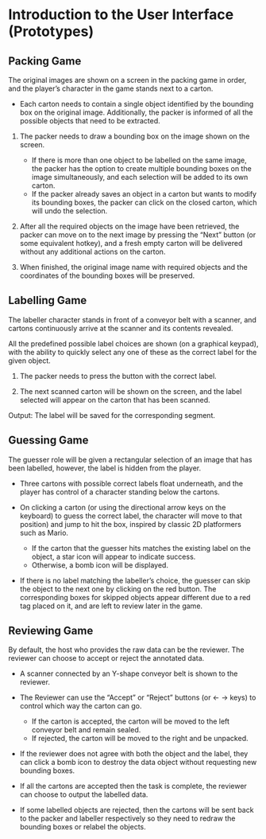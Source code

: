 # Introduction to the User Interface (Prototypes)

## Packing Game

The original images are shown on a screen in the packing game in order, and the player’s character in the game stands next to a carton.

- Each carton needs to contain a single object identified by the bounding box on the original image. Additionally, the packer is informed of all the possible objects that need to be extracted.

1.  The packer needs to draw a bounding box on the image shown on the screen. 
    - If there is more than one object to be labelled on the same image, the packer has the option to create multiple bounding boxes on the image simultaneously, and each selection will be added to its own carton.
    - If the packer already saves an object in a carton but wants to modify its bounding boxes, the packer can click on the closed carton, which will undo the selection.


2. After all the required objects on the image have been retrieved, the packer can move on to the next image by pressing the “Next” button (or some equivalent hotkey), and a
fresh empty carton will be delivered without any additional actions on the carton.

3. When finished, the original image name with required objects and the coordinates of the bounding boxes will be preserved.


## Labelling Game

The labeller character stands in front of a conveyor belt with a scanner, and cartons continuously arrive at the scanner and its contents revealed.

All the predefined possible label choices are shown (on a graphical keypad), with the ability to quickly select any one of these as the correct label for the given object.

1. The packer needs to press the button with the correct label.

2. The next scanned carton will be shown on the screen, and the label selected will appear on the carton that has been scanned.

Output: The label will be saved for the corresponding segment.

## Guessing Game

The guesser role will be given a rectangular selection of an image that has been labelled, however, the label is hidden from the player.

- Three cartons with possible correct labels float underneath, and the player has control of a character standing below the cartons. 

- On clicking a carton (or using the directional arrow keys on the keyboard) to guess the correct label, the character will move to that position) and jump to hit the box, inspired by classic 2D platformers such as Mario. 
    - If the carton that the guesser hits matches the existing label on the object, a star icon will appear to indicate success. 
    - Otherwise, a bomb icon will be displayed.

- If there is no label matching the labeller’s choice, the guesser can skip the object to the next one by clicking on the red button. The corresponding boxes for skipped objects appear different due to a red tag placed on it, and are left to review later in the game.



## Reviewing Game

 By default, the host who provides the raw data can be the reviewer. The reviewer can choose to accept or reject the annotated data.

- A scanner connected by an Y-shape conveyor belt is shown
to the reviewer. 

- The Reviewer can use the “Accept” or “Reject” buttons (or <- -> keys) to control which way the carton can go. 
    - If the carton is accepted, the carton will be moved to the left conveyor belt and remain sealed.
    - If rejected, the carton will be moved to the right and be unpacked.

- If the reviewer does not agree with both the object and the label, they can click a bomb icon to destroy the data object without requesting new bounding boxes.

- If all the cartons are accepted then the task is complete, the reviewer can choose to output the labelled data. 

- If some labelled objects are rejected, then the cartons will be sent back to the packer and labeller respectively so they need to redraw the bounding boxes or relabel the objects. 


